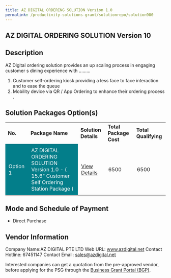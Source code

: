 ```yaml
---
title: AZ DIGITAL ORDERING SOLUTION Version 1.0
permalink: /productivity-solutions-grant/solutionrepo/solution980
---
```


## AZ DIGITAL ORDERING SOLUTION Version 10

## Description

AZ Digital ordering solution provides an up scaling process in engaging customer s dining experience with .........
1) Customer self-ordering kiosk providing a less face to face interaction and to ease the queue 
2) Mobility device via QR / App Ordering to enhance their ordering process .

## Solution Packages Option(s)

<table>
<tr>
<td><b>No.</b></td>
<td><b>Package Name</b></td>
<td><b>Solution Details</b></td>
<td><b>Total Package Cost</b></td>
<td><b>Total Qualifying</b></td>
</tr>
<tr>
<td style='padding: 10px; background-color: #037E8A; color: #FFFFFF;'>Option 1</td>
<td style='padding: 10px; background-color: #037E8A; color: #FFFFFF;'>AZ DIGITAL ORDERING SOLUTION Version 1.0 - ( 15.6" Customer Self Ordering Station Package )</td>
<td style='padding: 10px;'><a href='https://www.gobusiness.gov.sg/images/psg/Desensitised_AZ_Digital_Annex_3_CR_wef_11_Nov_2021_Part_1.pdf' target='_blank'>View Details</a></td>
<td style='padding: 10px;'>6500</td>
<td style='padding: 10px;'>6500</td>
</tr>
</table>

## Mode and Schedule of Payment

 - Direct Purchase

## Vendor Information

 Company Name:AZ DIGITAL PTE LTD 
Web URL: www.azdigital.net 
Contact Hotline: 67451147 
Contact Email: sales@azdigital.net 


Interested companies can get a quotation from the pre-approved vendor, before applying for the PSG through the <a href='https://www.businessgrants.gov.sg/'>Business Grant Portal (BGP)</a>.

<script src="/jquery/resize-tables.js"></script>
